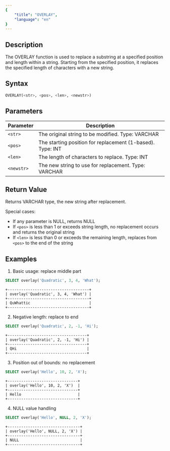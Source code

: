 ```yaml
---
{
    "title": "OVERLAY",
    "language": "en"
}
---
```


## Description

The OVERLAY function is used to replace a substring at a specified position and length within a string. Starting from the specified position, it replaces the specified length of characters with a new string.

## Syntax

```sql
OVERLAY(<str>, <pos>, <len>, <newstr>)
```

## Parameters

| Parameter | Description |
| ---------- | ----------------------------------------- |
| `<str>` | The original string to be modified. Type: VARCHAR |
| `<pos>` | The starting position for replacement (1-based). Type: INT |
| `<len>` | The length of characters to replace. Type: INT |
| `<newstr>` | The new string to use for replacement. Type: VARCHAR |

## Return Value

Returns VARCHAR type, the new string after replacement.

Special cases:
- If any parameter is NULL, returns NULL
- If `<pos>` is less than 1 or exceeds string length, no replacement occurs and returns the original string
- If `<len>` is less than 0 or exceeds the remaining length, replaces from `<pos>` to the end of the string

## Examples

1. Basic usage: replace middle part
```sql
SELECT overlay('Quadratic', 3, 4, 'What');
```
```text
+------------------------------------+
| overlay('Quadratic', 3, 4, 'What') |
+------------------------------------+
| QuWhattic                          |
+------------------------------------+
```

2. Negative length: replace to end
```sql
SELECT overlay('Quadratic', 2, -1, 'Hi');
```
```text
+-----------------------------------+
| overlay('Quadratic', 2, -1, 'Hi') |
+-----------------------------------+
| QHi                               |
+-----------------------------------+
```

3. Position out of bounds: no replacement
```sql
SELECT overlay('Hello', 10, 2, 'X');
```
```text
+-------------------------------+
| overlay('Hello', 10, 2, 'X')  |
+-------------------------------+
| Hello                         |
+-------------------------------+
```

4. NULL value handling
```sql
SELECT overlay('Hello', NULL, 2, 'X');
```
```text
+--------------------------------+
| overlay('Hello', NULL, 2, 'X') |
+--------------------------------+
| NULL                           |
+--------------------------------+
```
